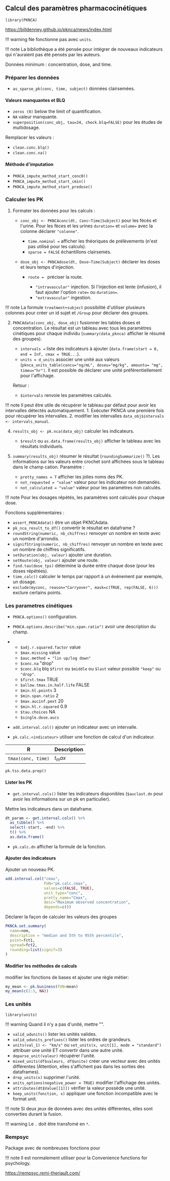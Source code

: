 ## Calcul des paramètres pharmacocinétiques

`library(PKNCA)`

https://billdenney.github.io/pknca/news/index.html

!!! warning 
    Ne fonctionne pas avec `units`.

!!! note
    La bibliothèque a été pensée pour intégrer de nouveaux indicateurs qui n'auraient pas été pensés par les auteurs.

Données minimum : concentration, dose, and time.
### Préparer les données

* `as_sparse_pk(conc, time, subject)` données clairsemées.
#### Valeurs manquantes et BLQ

* `zeros (0)` below the limit of quantification.
* `NA` valeur manquante.
* `superposition(conc_obj, tau=24, check.blq=FALSE)` pour les études de multidosage. 

Remplacer les valeurs :

* `clean.conc.blq()`
* `clean.conc.na()`
#### Méthode d'imputation

* `PKNCA_impute_method_start_conc0()`
* `PKNCA_impute_method_start_cmin()`
* `PKNCA_impute_method_start_predose()`
### Calculer les PK

1. Formater les données pour les calculs :
   
    * `conc_obj <- PKNCAconc(dt, Conc~Time|Subject)` pour les fécès et l'urine. Pour les fèces et les urines `duration=` et `volume=` avec la colonne déclarer `"colonne"`.
  
       * `time.nominal =` afficher les théoriques de prélèvements (n'est pas utilisé pour les calculs).
       * `sparse = FALSE` échantillons clairsemés.
         
    * `dose_obj <- PKNCAdose(dt, Dose~Time|Subject)` déclarer les doses et leurs temps d'injection.
        
        * `route = ` préciser la route.
            
            * `"intravascular"` injection. Si l'injection est lente (infusion), il faut ajouter l'option `rate=` ou `duration=`.
            * `"extravascular"` ingestion.

!!! note
    La formule `treatment+subject` possibilité d'utiliser plusieurs colonnes pour créer un id sujet et `/Group` pour déclarer des groupes.
    
2. `PKNCAdata(conc_obj, dose_obj)` fusionner les tables doses et concentration. Le résultat est un tableau avec tous les paramètres cinétiques pour chaque individu (`summary(data_pknca)` afficher le résumé des groupes).
   
   * `intervals =` liste des indicateurs à ajouter (`data.frame(start = 0, end = Inf, cmax = TRUE...`).
   * `units = d_units` associer une unité aux valeurs (`pknca_units_table(concu="ng/mL", doseu="mg/kg", amountu= "mg", timeu="hr")`. Il est possible de déclarer une unité préférentiellement pour l'affichage.
  
    Retour :
     
    * `$intervals` renvoie les paramètres calculés.
  
!!! note
    Il peut être utile de récupérer le tableau par défaut pour avoir les intervalles détectés automatiquement.
    1. Exécuter PKNCA une première fois pour récupérer les intervalles.
    2. modifier les intervalles `data_obj$intervals <- intervals_manual`.

4. `results_obj <- pk.nca(data_obj)` calculer les indicateurs.

    * `$result` ou `as.data.frame(results_obj)` afficher le tableau avec les résultats individuels.
    
6. `summary(results_obj)` résumer le résultat (`roundingSummarize()` ?). Les informations sur les valeurs entre crochet sont affichées sous le tableau dans le champ cation. Paramètre :
   
    * `pretty_names = T` afficher les jolies noms des PK.
    * `not_requested = "value"` valeur pour les indicateur non demandés.
    * `not_calculated = "value"` valeur pour les paramètres non calculés.

!!! note
    Pour les dosages répétés, les paramètres sont calculés pour chaque dose.

Fonctions supplémentaires : 

* `assert_PKNCAdata()` être un objet PKNCAdata.
* `pk_nca_result_to_df()` convertir le résultat en dataframe ?
* `roundString(numeric, nb_chiffres)` renvoyer un nombre en texte avec un nombre d'arrondis.
* `signifString(numeric, nb_chiffres)` renvoyer un nombre en texte avec un nombre de chiffres significatifs.
* `setDuration(obj, valeur)` ajouter une duration.
* `setRoute(obj, valeur)` ajouter une route.
* `find.tau(dose_tps)` détermine la durée entre chaque dose (pour les doses répétées). 
* `time_calc()` calculer le temps par rapport à un événement par exemple, un dosage.
* `exclude(myconc, reason="Carryover", mask=c(TRUE, rep(FALSE, 6)))` exclure certains points.
###  Les parametres cinétiques

* `PKNCA.options()` configuration.
* `PKNCA.options.describe("min.span.ratio")` avoir une description du champ.
* 
    * `$adj.r.squared.factor` value
    * `$max.missing` value
    * `$auc.method = "lin up/log down"`
    * `$conc.na` "drop"
    * `$conc.blq` blq `$first` ou `$middle` ou `$last` valeur possible `"keep"` ou `"drop"`.
    * `$first.tmax` TRUE
    * `$allow.tmax.in.half.life` FALSE
    * `$min.hl.points` 3
    * `$min.span.ratio` 2
    * `$max.aucinf.pext` 20
    * `$min.hl.r.squared` 0.9
    * `$tau.choices` NA
    * `$single.dose.aucs`
      
* `add.interval.col()` ajouter un indicateur avec un intervalle.
* `pk.calc.<indicateur>` utiliser une fonction de calcul d'un indicateur.

R                            | Description
-----------------------------|----
`tmax(conc, time)`           | $t_max$
`pk.tss.data.prep()`

#### Lister les PK

* `get.interval.cols()` lister les indicateurs disponibles (`$auclast.dn` pour avoir les informations sur un pk en particulier).

Mettre les indicateurs dans un dataframe.
``` R
dt_param <- get.interval.cols() %>%
  as_tibble() %>%
  select(-start, -end) %>%
  t() %>%
  as.data.frame()
```

* `pk.calc.dn` afficher la formule de la fonction.
#### Ajouter des indicateurs

Ajouter un nouveau PK.

``` R
add.interval.col("cmax",
                 FUN="pk.calc.cmax",
                 values=c(FALSE, TRUE),
                 unit_type="conc",
                 pretty_name="Cmax",
                 desc="Maximum observed concentration",
                 depends=c())
```

Déclarer la façon de calculer les valeurs des groupes

```R 
PKNCA.set.summary(
  name=nom,
  description = "median and 5th to 95th percentile",
  point=fct1,
  spread=fct2,
  rounding=list(signif=3)
)
```
#### Modifier les méthodes de calculs

modifier les fonctions de bases et ajouter une règle métier:

``` R
my_mean <- pk.business(FUN=mean)
my_mean(c(1:3, NA))
```
### Les unités

`library(units)`

!!! warning
    Quand il n'y a pas d'unité, mettre "".

* `valid_udunits()` lister les unités valides.
* `valid_udunits_prefixes()` lister les ordres de grandeurs.
* `units(val_1) <- "km/s"` ou `set_units(x, unit[1], mode = "standard")` attribuer une unité ET convertir dans une autre unité.
* `deparse_unit(valeur)` récupérer l'unité.
* `mixed_units(df$valeurs, df$unite)` créer une vecteur avec des unités différentes (Attention, elles s'affichent pas dans les sorties des dataframes).
* `drop_units(x)` supprimer l'unité.
* `units_options(negative_power = TRUE)` modifier l'affichage des unités.
* `attributes(dt$Value[[1]])` vérifier la valeur possède une unité.
* `keep_units(fonction, x)` appliquer une fonction incompatible avec le format unit.
 
!!! note
    Si deux jeux de données avec des unités différentes, elles sont converties durant la fusion.

!!! warning
    Le `.` doit être transfomé en `*`.
### Rempsyc

Package avec de nombreuses fonctions pour 

!!! note 
    Il est normalement utiliser pour la Convenience functions for psychology.

https://rempsyc.remi-theriault.com/
